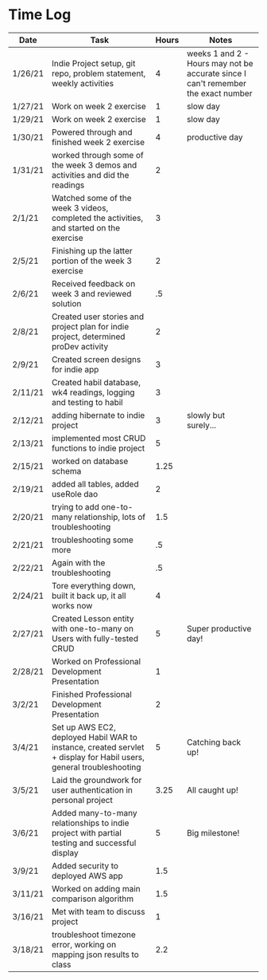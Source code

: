 # Time Log

| Date | Task | Hours | Notes|
|------|------|-------|------|
| 1/26/21| Indie Project setup, git repo, problem statement, weekly activities | 4 | weeks 1 and 2 - Hours may not be accurate since I can't remember the exact number|
|1/27/21| Work on week 2 exercise | 1 | slow day |
| 1/29/21 | Work on week 2 exercise | 1 | slow day |
| 1/30/21 | Powered through and finished week 2 exercise | 4 | productive day |
| 1/31/21 | worked through some of the week 3 demos and activities and did the readings | 2 | |
| 2/1/21 | Watched some of the week 3 videos, completed the activities, and started on the exercise | 3 ||
| 2/5/21 | Finishing up the latter portion of the week 3 exercise | 2 ||
| 2/6/21 | Received feedback on week 3 and reviewed solution | .5 ||
| 2/8/21 | Created user stories and project plan for indie project, determined proDev activity | 2 ||
| 2/9/21 | Created screen designs for indie app | 3 ||
| 2/11/21 | Created habil database, wk4 readings, logging and testing to habil | 3 ||
| 2/12/21 | adding hibernate to indie project | 3 | slowly but surely... |
| 2/13/21 | implemented most CRUD functions to indie project | 5 ||
| 2/15/21 | worked on database schema | 1.25 ||
| 2/19/21 | added all tables, added useRole dao | 2 ||
| 2/20/21 | trying to add one-to-many relationship, lots of troubleshooting | 1.5 ||
| 2/21/21 | troubleshooting some more | .5 ||
| 2/22/21 | Again with the troubleshooting | .5 ||
| 2/24/21 | Tore everything down, built it back up, it all works now| 4 ||
| 2/27/21 | Created Lesson entity with one-to-many on Users with fully-tested CRUD | 5 | Super productive day! |
| 2/28/21 | Worked on Professional Development Presentation | 1 ||
| 3/2/21 | Finished Professional Development Presentation | 2 ||
| 3/4/21 | Set up AWS EC2, deployed Habil WAR to instance, created servlet + display for Habil users, general troubleshooting | 5 | Catching back up! |
| 3/5/21 | Laid the groundwork for user authentication in personal project | 3.25 | All caught up! |
| 3/6/21 | Added many-to-many relationships to indie project with partial testing and successful display | 5 | Big milestone! |
| 3/9/21 | Added security to deployed AWS app | 1.5 ||
| 3/11/21 | Worked on adding main comparison algorithm | 1.5 ||
| 3/16/21 | Met with team to discuss project | 1 ||
| 3/18/21 | troubleshoot timezone error, working on mapping json results to class | 2.2 ||